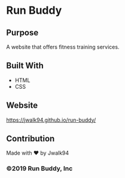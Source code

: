 # Run Buddy

## Purpose
A website that offers fitness training services.

## Built With
* HTML
* CSS

## Website
https://jwalk94.github.io/run-buddy/

## Contribution
Made with ❤️ by Jwalk94

### ©️2019 Run Buddy, Inc 
